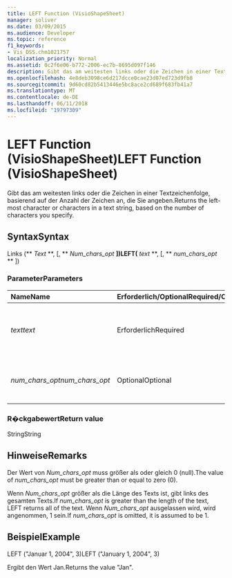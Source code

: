 ```yaml
---
title: LEFT Function (VisioShapeSheet)
manager: soliver
ms.date: 03/09/2015
ms.audience: Developer
ms.topic: reference
f1_keywords:
- Vis_DSS.chm1021757
localization_priority: Normal
ms.assetid: 0c2f6e06-b772-2006-ec7b-8695d097f146
description: Gibt das am weitesten links oder die Zeichen in einer Textzeichenfolge, basierend auf der Anzahl der Zeichen an, die Sie angeben.
ms.openlocfilehash: 4e8deb3098ce6d217dcce0cae23d07ed723d9fb8
ms.sourcegitcommit: 9d60cd82b5413446e5bc8ace2cd689f683fb41a7
ms.translationtype: MT
ms.contentlocale: de-DE
ms.lasthandoff: 06/11/2018
ms.locfileid: "19797309"
---
```

# <a name="left-function-visioshapesheet"></a><span data-ttu-id="27f23-103">LEFT Function (VisioShapeSheet)</span><span class="sxs-lookup"><span data-stu-id="27f23-103">LEFT Function (VisioShapeSheet)</span></span>

<span data-ttu-id="27f23-104">Gibt das am weitesten links oder die Zeichen in einer Textzeichenfolge, basierend auf der Anzahl der Zeichen an, die Sie angeben.</span><span class="sxs-lookup"><span data-stu-id="27f23-104">Returns the left-most character or characters in a text string, based on the number of characters you specify.</span></span>
  
## <a name="syntax"></a><span data-ttu-id="27f23-105">Syntax</span><span class="sxs-lookup"><span data-stu-id="27f23-105">Syntax</span></span>

<span data-ttu-id="27f23-106">Links (** *Text* **, [, ** *Num_chars_opt* **])</span><span class="sxs-lookup"><span data-stu-id="27f23-106">LEFT(** *text* **, [, ** *num_chars_opt* ** ])</span></span> 
  
### <a name="parameters"></a><span data-ttu-id="27f23-107">Parameter</span><span class="sxs-lookup"><span data-stu-id="27f23-107">Parameters</span></span>

|<span data-ttu-id="27f23-108">**Name**</span><span class="sxs-lookup"><span data-stu-id="27f23-108">**Name**</span></span>|<span data-ttu-id="27f23-109">**Erforderlich/Optional**</span><span class="sxs-lookup"><span data-stu-id="27f23-109">**Required/Optional**</span></span>|<span data-ttu-id="27f23-110">**Datentyp**</span><span class="sxs-lookup"><span data-stu-id="27f23-110">**Data Type**</span></span>|<span data-ttu-id="27f23-111">**Beschreibung**</span><span class="sxs-lookup"><span data-stu-id="27f23-111">**Description**</span></span>|
|:-----|:-----|:-----|:-----|
| <span data-ttu-id="27f23-112">_text_</span><span class="sxs-lookup"><span data-stu-id="27f23-112">_text_</span></span> <br/> |<span data-ttu-id="27f23-113">Erforderlich</span><span class="sxs-lookup"><span data-stu-id="27f23-113">Required</span></span>  <br/> |<span data-ttu-id="27f23-114">**String**</span><span class="sxs-lookup"><span data-stu-id="27f23-114">**String**</span></span> <br/> |<span data-ttu-id="27f23-115">Die Zeichenfolge mit den zu extrahierenden Zeichen.</span><span class="sxs-lookup"><span data-stu-id="27f23-115">The text string that contains the characters you want to extract.</span></span>  <br/> |
| <span data-ttu-id="27f23-116">_num_chars_opt_</span><span class="sxs-lookup"><span data-stu-id="27f23-116">_num_chars_opt_</span></span> <br/> |<span data-ttu-id="27f23-117">Optional</span><span class="sxs-lookup"><span data-stu-id="27f23-117">Optional</span></span>  <br/> |<span data-ttu-id="27f23-118">**Numerische**</span><span class="sxs-lookup"><span data-stu-id="27f23-118">**Numeric**</span></span> <br/> |<span data-ttu-id="27f23-119">Die Anzahl der Zeichen, die extrahiert werden sollen.</span><span class="sxs-lookup"><span data-stu-id="27f23-119">The number of characters you want to extract.</span></span>  <br/> |
   
### <a name="return-value"></a><span data-ttu-id="27f23-120">R�ckgabewert</span><span class="sxs-lookup"><span data-stu-id="27f23-120">Return value</span></span>

<span data-ttu-id="27f23-121">String</span><span class="sxs-lookup"><span data-stu-id="27f23-121">String</span></span>
  
## <a name="remarks"></a><span data-ttu-id="27f23-122">Hinweise</span><span class="sxs-lookup"><span data-stu-id="27f23-122">Remarks</span></span>

<span data-ttu-id="27f23-123">Der Wert von _Num_chars_opt_ muss größer als oder gleich 0 (null).</span><span class="sxs-lookup"><span data-stu-id="27f23-123">The value of  _num_chars_opt_ must be greater than or equal to zero (0).</span></span> 
  
<span data-ttu-id="27f23-124">Wenn _Num_chars_opt_ größer als die Länge des Texts ist, gibt links des gesamten Texts.</span><span class="sxs-lookup"><span data-stu-id="27f23-124">If  _num_chars_opt_ is greater than the length of the text, LEFT returns all of the text.</span></span> <span data-ttu-id="27f23-125">Wenn _Num_chars_opt_ ausgelassen wird, wird angenommen, 1 sein.</span><span class="sxs-lookup"><span data-stu-id="27f23-125">If  _num_chars_opt_ is omitted, it is assumed to be 1.</span></span> 
  
## <a name="example"></a><span data-ttu-id="27f23-126">Beispiel</span><span class="sxs-lookup"><span data-stu-id="27f23-126">Example</span></span>

<span data-ttu-id="27f23-127">LEFT ("Januar 1, 2004", 3)</span><span class="sxs-lookup"><span data-stu-id="27f23-127">LEFT ("January 1, 2004", 3)</span></span> 
  
<span data-ttu-id="27f23-128">Ergibt den Wert Jan.</span><span class="sxs-lookup"><span data-stu-id="27f23-128">Returns the value "Jan".</span></span> 
  

